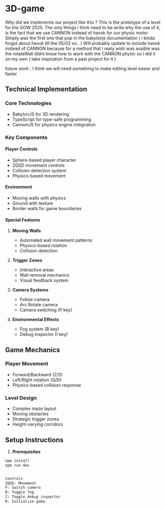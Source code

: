 # 3D-game

Why did we implements our project like this ? 
This is the prototype of a level for the GOW 2025.
The only things i think need to be write why the use of it, is the fact that we use CANNON instead of havok for our physic motor
Simply was the first one that pop in the babylonjs documentation ( i kinda forgot about havok till the 05/02 so.. )
Will probably update to include havok instead of CANNON because for a method that i realy wish was avaible was the rotateWall didnt know how to work with the CANNON physic so I did it on my own ( take inspiration from a past project for it ) 

future work : I think we will need something to make editing level easier and faster


## Technical Implementation

### Core Technologies
- BabylonJS for 3D rendering
- TypeScript for type-safe programming
- CannonJS for physics engine integration

### Key Components

#### Player Controls
- Sphere-based player character
- ZQSD movement controls
- Collision detection system
- Physics-based movement

#### Environment
- Moving walls with physics
- Ground with texture
- Border walls for game boundaries

#### Special Features
1. **Moving Walls**
   - Automated wall movement patterns
   - Physics-based rotation
   - Collision detection

2. **Trigger Zones**
   - Interactive areas
   - Wall removal mechanics
   - Visual feedback system

3. **Camera Systems**
   - Follow camera
   - Arc Rotate camera
   - Camera switching (P key)

4. **Environmental Effects**
   - Fog system (B key)
   - Debug inspector (I key)

## Game Mechanics

### Player Movement
- Forward/Backward (Z/S)
- Left/Right rotation (Q/D)
- Physics-based collision response

### Level Design
- Complex maze layout
- Moving obstacles
- Strategic trigger zones
- Height-varying corridors

## Setup Instructions

1. **Prerequisites**
```bash
npm install
npm run dev


Controls
ZQSD: Movement
P: Switch camera
B: Toggle fog
I: Toggle debug inspector
O: Initialize game.
